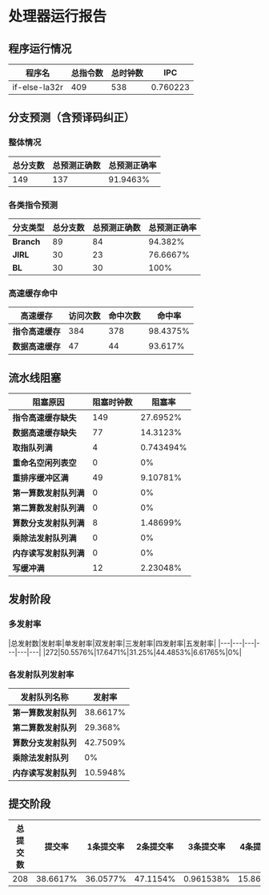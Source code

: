 # 处理器运行报告
## 程序运行情况
|程序名|总指令数|总时钟数|IPC|
|---|---|---|---|
|if-else-la32r|409|538|0.760223|

## 分支预测（含预译码纠正）
### 整体情况
|总分支数|总预测正确数|总预测正确率|
|---|---|---|
|149|137|91.9463%|

### 各类指令预测
|分支类型|总分支数|总预测正确数|总预测正确率|
|---|---|---|---|
|**Branch**| 89 | 84 | 94.382%|
|**JIRL**| 30 | 23 | 76.6667%|
|**BL**| 30 | 30 | 100%|

### 高速缓存命中
|高速缓存|访问次数|命中次数|命中率|
|---|---|---|---|
|**指令高速缓存**| 384 | 378 | 98.4375%|
|**数据高速缓存**| 47 | 44 | 93.617%|
## 流水线阻塞
|阻塞原因|阻塞时钟数|阻塞率|
|---|---|---|
|**指令高速缓存缺失**| 149 | 27.6952%|
|**数据高速缓存缺失**| 77 | 14.3123%|
|**取指队列满**| 4 | 0.743494%|
|**重命名空闲列表空**|0 | 0%|
|**重排序缓冲区满**|49 | 9.10781%|
|**第一算数发射队列满**|0 | 0%|
|**第二算数发射队列满**|0 | 0%|
|**算数分支发射队列满**|8 | 1.48699%|
|**乘除法发射队列满**|0 | 0%|
|**内存读写发射队列满**|0 | 0%|
|**写缓冲满**|12 | 2.23048%|

## 发射阶段
### 多发射率
|总发射数|发射率|单发射率|双发射率|三发射率|四发射率|五发射率|
|---|---|---|---|---|---|
|272|50.5576%|17.6471%|31.25%|44.4853%|6.61765%|0%|

### 各发射队列发射率
|发射队列名称|发射率|
|---|---|
|**第一算数发射队列**|38.6617%|
|**第二算数发射队列**|29.368%|
|**算数分支发射队列**|42.7509%|
|**乘除法发射队列**|0%|
|**内存读写发射队列**|10.5948%|

## 提交阶段
|总提交数|提交率|1条提交率|2条提交率|3条提交率|4条提交率|
|---|---|---|---|---|---|
|208|38.6617%|36.0577%|47.1154%|0.961538%|15.8654%|

